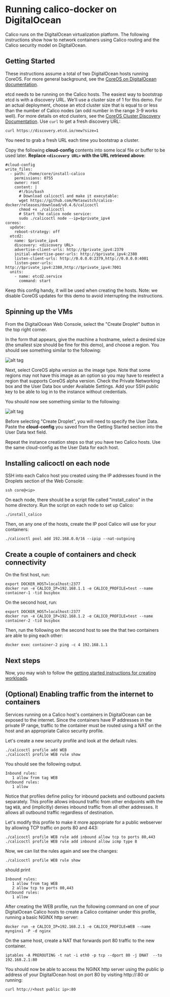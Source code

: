 # Running calico-docker on DigitalOcean
Calico runs on the DigitalOcean virtualization platform.  The following instructions show how to network containers using Calico routing and the Calico security model on DigitalOcean.

## Getting Started
These instructions assume a total of two DigitalOcean hosts running CoreOS. For more general background, see the [CoreOS on DigitalOcean documentation](https://coreos.com/docs/running-coreos/cloud-providers/digitalocean/).

etcd needs to be running on the Calico hosts.  The easiest way to bootstrap etcd is with a discovery URL.  We'll use a cluster size of 1 for this demo.  For an actual deployment, choose an etcd cluster size that is equal to or less than the number of Calico nodes (an odd number in the range 3-9 works well).  For more details on etcd clusters, see the [CoreOS Cluster Discovery Documentation](https://coreos.com/docs/cluster-management/setup/cluster-discovery/).
Use `curl` to get a fresh discovery URL:
```
curl https://discovery.etcd.io/new?size=1
```
You need to grab a fresh URL each time you bootstrap a cluster.

Copy the following **cloud-config** contents into some local file or buffer to be used later. **Replace `<discovery URL>` with the URL retrieved above**:
```
#cloud-config
write_files:
  - path: /home/core/install-calico
    permissions: 0755
    owner: root
    content: |
      #!/bin/bash
      # Download calicoctl and make it executable:
      wget https://github.com/Metaswitch/calico-docker/releases/download/v0.4.6/calicoctl
      chmod +x ./calicoctl
      # Start the calico node service:
      sudo ./calicoctl node --ip=$private_ipv4
coreos:
  update:
    reboot-strategy: off
  etcd2:
    name: $private_ipv4
    discovery: <discovery URL>
    advertise-client-urls: http://$private_ipv4:2379
    initial-advertise-peer-urls: http://$private_ipv4:2380
    listen-client-urls: http://0.0.0.0:2379,http://0.0.0.0:4001
    listen-peer-urls: http://$private_ipv4:2380,http://$private_ipv4:7001
  units:
    - name: etcd2.service
      command: start
```
Keep this config handy, it will be used when creating the hosts.
Note: we disable CoreOS updates for this demo to avoid interrupting the instructions.

## Spinning up the VMs
From the DigitalOcean Web Console, select the "Create Droplet" button in the top right corner.  

In the form that appears, give the machine a hostname, select a desired size (the smallest size should be fine for this demo), and choose a region.  You should see something similar to the following:

![alt tag](digitalocean/Create_Droplet_1.png)


Next, select CoreOS alpha version as the image type.  Note that some regions may not have this image as an option so you may have to reselect a region that supports CoreOS alpha version.
Check the Private Networking box and the User Data box under Available Settings.  Add your SSH public key to be able to log in to the instance without credentials.

You should now see something similar to the following:

![alt tag](digitalocean/Create_Droplet_2.png)


Before selecting "Create Droplet", you will need to specify the User Data.  Paste the **cloud-config** you saved from the Getting Started section into the User Data text field.

Repeat the instance creation steps so that you have two Calico hosts.  Use the same cloud-config as the User Data for each host.

## Installing calicoctl on each node
SSH into each Calico host you created using the IP addresses found in the Droplets section of the Web Console:
```
ssh core@<ip>
```
On each node, there should be a script file called "install_calico" in the home directory.  Run the script on each node to set up Calico:
```
./install_calico
```
Then, on any one of the hosts, create the IP pool Calico will use for your containers:
```
./calicoctl pool add 192.168.0.0/16 --ipip --nat-outgoing
```

## Create a couple of containers and check connectivity
On the first host, run:
```
export DOCKER_HOST=localhost:2377
docker run -e CALICO_IP=192.168.1.1 -e CALICO_PROFILE=test --name container-1 -tid busybox
```
On the second host, run:
```
export DOCKER_HOST=localhost:2377
docker run -e CALICO_IP=192.168.1.2 -e CALICO_PROFILE=test --name container-2 -tid busybox
```
Then, run the following on the second host to see the that two containers are able to ping each other:
```
docker exec container-2 ping -c 4 192.168.1.1
```
## Next steps
Now, you may wish to follow the [getting started instructions for creating workloads](https://github.com/Metaswitch/calico-docker/blob/master/docs/GettingStarted.md#creating-networked-endpoints).

## (Optional) Enabling traffic from the internet to containers
Services running on a Calico host's containers in DigitalOcean can be exposed to the internet.  Since the containers have IP addresses in the private IP range, traffic to the container must be routed using a NAT on the host and an appropriate Calico security profile.

Let's create a new security profile and look at the default rules.
```
./calicoctl profile add WEB
./calicoctl profile WEB rule show
```
You should see the following output.
```
Inbound rules:
   1 allow from tag WEB 
Outbound rules:
   1 allow
```

Notice that profiles define policy for inbound packets and outbound packets separately.  This profile allows inbound traffic from other endpoints with the tag `WEB`, and (implicitly) denies inbound traffic from all other addresses.  It allows all outbound traffic regardless of destination.

Let's modify this profile to make it more appropriate for a public webserver by allowing TCP traffic on ports 80 and 443:
```
./calicoctl profile WEB rule add inbound allow tcp to ports 80,443
./calicoctl profile WEB rule add inbound allow icmp type 8
```

Now, we can list the rules again and see the changes:
```
./calicoctl profile WEB rule show
```
should print
```
Inbound rules:
   1 allow from tag WEB 
   2 allow tcp to ports 80,443
Outbound rules:
   1 allow
```

After creating the WEB profile, run the following command on one of your DigitalOcean Calico hosts to create a Calico container under this profile, running a basic NGINX http server:
```
docker run -e CALICO_IP=192.168.2.1 -e CALICO_PROFILE=WEB --name mynginx1 -P -d nginx
```

On the same host, create a NAT that forwards port 80 traffic to the new container.
```
iptables -A PREROUTING -t nat -i eth0 -p tcp --dport 80 -j DNAT  --to 192.168.2.1:80
```

You should now be able to access the NGINX http server using the public ip address of your DigitalOcean host on port 80 by visiting http://<host public ip>:80 or running:
```
curl http://<host public ip>:80
```
